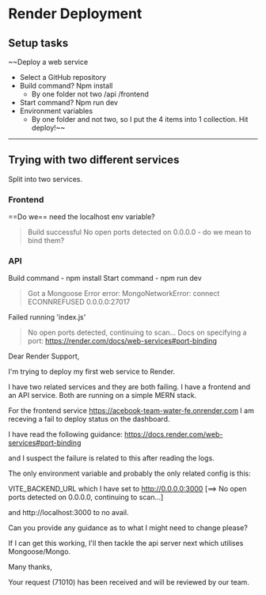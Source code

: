 # Render Deployment

## Setup tasks
~~Deploy a web service
- Select a GitHub repository
- Build command? Npm install
	- By one folder not two /api /frontend
- Start command? Npm run dev
- Environment variables
	- By one folder and not two, so I put the 4 items into 1 collection.
Hit deploy!~~

---
## Trying with two different services
Split into two services.
### Frontend
==Do we== need the localhost env variable?
 > Build successful
No open ports detected on 0.0.0.0 - do we mean to bind them?

### API
Build command - npm install 
Start command - npm run dev
> Got a Mongoose Error
>  error: MongoNetworkError: connect ECONNREFUSED 0.0.0.0:27017

Failed running 'index.js'
> No open ports detected, continuing to scan...
> Docs on specifying a port: https://render.com/docs/web-services#port-binding


Dear Render Support,

I'm trying to deploy my first web service to Render.

I have two related services and they are both failing.
I have a frontend and an API service. Both are running on a simple MERN stack.

For the frontend service https://acebook-team-water-fe.onrender.com
I am receving a fail to deploy status on the dashboard.

I have read the following guidance:
https://docs.render.com/web-services#port-binding

and I suspect the failure is related to this after reading the logs.

The only environment variable and probably the only related config is this:

VITE_BACKEND_URL
which I have set to http://0.0.0.0:3000
[==> No open ports detected on 0.0.0.0, continuing to scan...]

and http://localhost:3000
to no avail.

Can you provide any guidance as to what I might need to change please?

If I can get this working, I'll then tackle the api server next which utilises Mongoose/Mongo.

Many thanks,


Your request (71010) has been received and will be reviewed by our team.